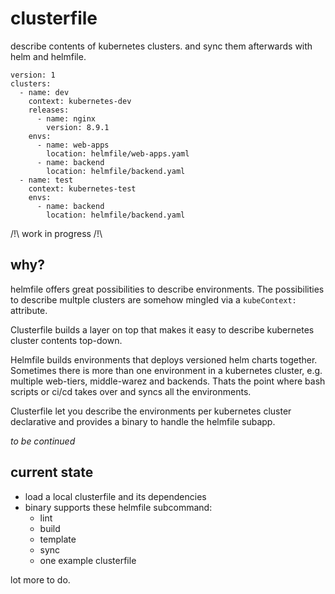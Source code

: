 # clusterfile

describe contents of kubernetes clusters. and sync them afterwards with helm and helmfile.

```
version: 1
clusters:
  - name: dev
    context: kubernetes-dev
    releases:
      - name: nginx
        version: 8.9.1
    envs:
      - name: web-apps
        location: helmfile/web-apps.yaml
      - name: backend
        location: helmfile/backend.yaml
  - name: test
    context: kubernetes-test
    envs:
      - name: backend
        location: helmfile/backend.yaml
```

/!\ work in progress /!\

## why? 

helmfile offers great possibilities to describe environments. The possibilities to describe multple clusters are somehow mingled via a `kubeContext:` attribute. 

Clusterfile builds a layer on top that makes it easy to describe kubernetes cluster contents top-down.

Helmfile builds environments that deploys versioned helm charts together. Sometimes there is more than one environment in a kubernetes cluster, e.g. multiple web-tiers, middle-warez and backends. Thats the point where bash scripts or ci/cd takes over and syncs all the environments. 

Clusterfile let you describe the environments per kubernetes cluster declarative and provides a binary to handle the helmfile subapp.

_to be continued_

## current state

- load a local clusterfile and its dependencies
- binary supports these helmfile subcommand:
  - lint
  - build
  - template
  - sync
  - one example clusterfile

lot more to do.


